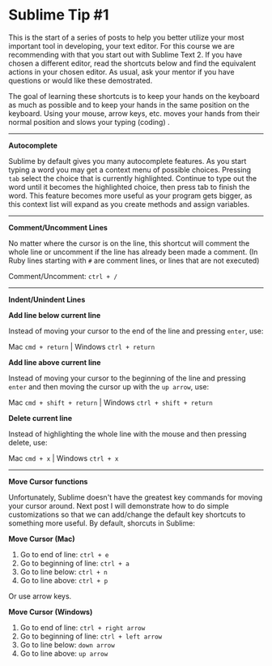 # Sublime Tip \#1

This is the start of a series of posts to help you better utilize your most important tool in developing, your text editor. For this course we are recommending with that you start out with Sublime Text 2. If you have chosen a different editor, read the shortcuts below and find the equivalent actions in your chosen editor. As usual, ask your mentor if you have questions or would like these demostrated.

The goal of learning these shortcuts is to keep your hands on the keyboard as much as possible and to keep your hands in the same position on the keyboard. Using your mouse, arrow keys, etc. moves your hands from their normal position and slows your typing (coding) .

---

**Autocomplete**

Sublime by default gives you many autocomplete features. As you start typing a word you may get a context menu of possible choices. Pressing ``tab`` select the choice that is currently highlighted. Continue to type out the word until it becomes the highlighted choice, then press tab to finish the word.  This feature becomes more useful as your program gets bigger, as this context list will expand as you create methods and assign variables.
 
---


**Comment/Uncomment Lines**

No matter where the cursor is on the line, this shortcut will comment the whole line or uncomment if the line has already been made a comment. (In Ruby lines starting with ``#`` are comment lines, or lines that are not executed)

Comment/Uncomment: ``ctrl + /``

---

**Indent/Unindent Lines**



**Add line below current line**

Instead of moving your cursor to the end of the line and pressing ``enter``, use:

  Mac ``cmd + return``  |  Windows ``ctrl + return``

**Add line above current line**

Instead of moving your cursor to the beginning of the line and pressing ``enter`` and then moving the cursor up with the ``up arrow``, use:

  Mac ``cmd + shift + return``  |  Windows ``ctrl + shift + return``

**Delete current line**

Instead of highlighting the whole line with the mouse and then pressing delete, use:

 Mac ``cmd + x``  |  Windows ``ctrl + x``

---

**Move Cursor functions**

Unfortunately, Sublime doesn't have the greatest key commands for moving your cursor around. Next post I will demonstrate how to do simple customizations so that we can add/change the default key shortcuts to something more useful. By default, shorcuts in Sublime:

**Move Cursor (Mac)**

1. Go to end of line:       ``ctrl + e``
1. Go to beginning of line: ``ctrl + a``
1. Go to line below:        ``ctrl + n``
1. Go to line above:        ``ctrl + p``

Or use arrow keys.

**Move Cursor (Windows)**

1. Go to end of line:       ``ctrl + right arrow``
1. Go to beginning of line: ``ctrl + left arrow``
1. Go to line below:        ``down arrow``
1. Go to line above:        ``up arrow``
